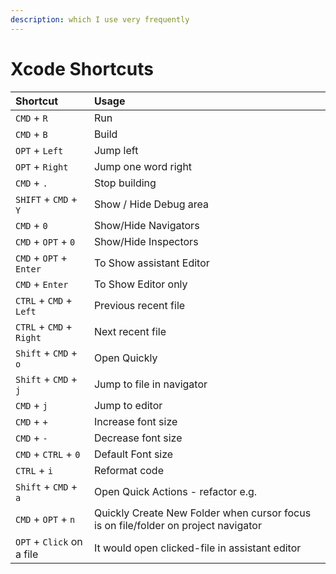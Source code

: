 ```yaml
---
description: which I use very frequently
---
```


# Xcode Shortcuts

| Shortcut | Usage |
| :--- | :--- |
| `CMD` + `R` | Run |
| `CMD` + `B` | Build |
| `OPT` + `Left` | Jump left |
| `OPT` + `Right` | Jump one word right |
| `CMD` + `.` | Stop building |
| `SHIFT` + `CMD` + `Y` | Show / Hide Debug area |
| `CMD` + `0` | Show/Hide Navigators |
| `CMD` + `OPT` + `0` | Show/Hide Inspectors |
| `CMD` + `OPT` + `Enter` | To Show assistant Editor |
| `CMD` + `Enter` | To Show Editor only |
| `CTRL` + `CMD` + `Left` | Previous recent file |
| `CTRL` + `CMD` + `Right` | Next recent file |
| `Shift` + `CMD` + `o` | Open Quickly |
| `Shift` + `CMD` + `j` | Jump to file in navigator |
| `CMD` + `j` | Jump to editor |
| `CMD` + `+` | Increase font size |
| `CMD` + `-` | Decrease font size |
| `CMD` + `CTRL` + `0` | Default Font size |
| `CTRL` + `i` | Reformat code |
| `Shift` + `CMD` + `a` | Open Quick Actions - refactor e.g. |
| `CMD` + `OPT` + `n` | Quickly Create New Folder when cursor focus is on file/folder on project navigator |
| `OPT` + `Click` on a file | It would open clicked-file in assistant editor |

